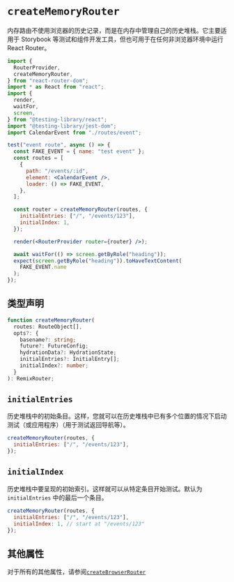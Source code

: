 # `createMemoryRouter`

内存路由不使用浏览器的历史记录，而是在内存中管理自己的历史堆栈。它主要适用于 Storybook 等测试和组件开发工具，但也可用于在任何非浏览器环境中运行 React Router。

```jsx
import {
  RouterProvider,
  createMemoryRouter,
} from "react-router-dom";
import * as React from "react";
import {
  render,
  waitFor,
  screen,
} from "@testing-library/react";
import "@testing-library/jest-dom";
import CalendarEvent from "./routes/event";

test("event route", async () => {
  const FAKE_EVENT = { name: "test event" };
  const routes = [
    {
      path: "/events/:id",
      element: <CalendarEvent />,
      loader: () => FAKE_EVENT,
    },
  ];

  const router = createMemoryRouter(routes, {
    initialEntries: ["/", "/events/123"],
    initialIndex: 1,
  });

  render(<RouterProvider router={router} />);

  await waitFor(() => screen.getByRole("heading"));
  expect(screen.getByRole("heading")).toHaveTextContent(
    FAKE_EVENT.name
  );
});
```

## 类型声明

```ts
function createMemoryRouter(
  routes: RouteObject[],
  opts?: {
    basename?: string;
    future?: FutureConfig;
    hydrationData?: HydrationState;
    initialEntries?: InitialEntry[];
    initialIndex?: number;
  }
): RemixRouter;
```

## `initialEntries`

历史堆栈中的初始条目。这样，您就可以在历史堆栈中已有多个位置的情况下启动测试（或应用程序）（用于测试返回导航等）。

```jsx
createMemoryRouter(routes, {
  initialEntries: ["/", "/events/123"],
});
```

## `initialIndex`

历史堆栈中要呈现的初始索引。这样就可以从特定条目开始测试。默认为 `initialEntries` 中的最后一个条目。

```jsx
createMemoryRouter(routes, {
  initialEntries: ["/", "/events/123"],
  initialIndex: 1, // start at "/events/123"
});
```

## 其他属性

对于所有的其他属性，请参阅[`createBrowserRouter`](../routers/create-browser-router)